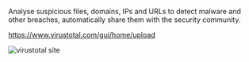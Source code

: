 Analyse suspicious files, domains, IPs and URLs to detect malware and other breaches, automatically share them with the security community.

https://www.virustotal.com/gui/home/upload

![virustotal site](https://github.com/Andreas512514/site-for-Insident-responder/blob/main/Screenshot%202025-10-25%20000343.png)
